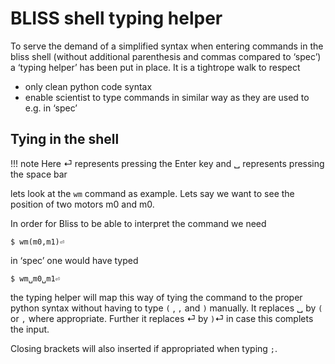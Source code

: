 # BLISS shell typing helper
To serve the demand of a simplified syntax when entering commands in the bliss shell (without additional parenthesis and commas compared to ‘spec’) a ‘typing helper’  has been put in place.  It is a tightrope walk to respect 
- only clean python code syntax
- enable scientist to type commands in similar way as they are used to e.g. in ‘spec’

## Tying in the shell
!!! note
    Here ⏎ represents pressing the Enter key and ␣ represents pressing the space bar

lets look at the ```wm``` command as example. Lets say we want to see the position of two motors m0 and m0.

In order for Bliss to be able to interpret the command we need

	$ wm(m0,m1)⏎

in ‘spec’ one would have typed
	
	$ wm␣m0␣m1⏎

the typing helper will map this way of tying the command to the proper python syntax without having to type ```(``` , ```,``` and ```)``` manually. It replaces ␣ by ```(``` or ```,``` where appropriate. Further it replaces ⏎ by ```)```⏎ in case this complets the input.

Closing brackets will also inserted if appropriated when typing ```;```.